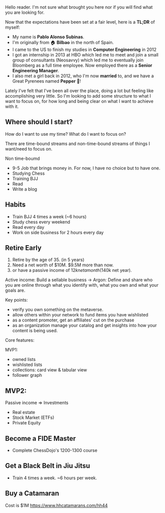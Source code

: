 
Hello reader. I'm not sure what brought you here nor if you will find what you are looking for.

Now that the expectations have been set at a fair level, here is a **TL;DR** of myself:

* My name is **Pablo Alonso Subinas**.
* I'm originally from :house: **Bilbao** in the north of Spain.
* I came to the US to finish my studies in **Computer Engineering** in 2012
* I got an internship in 2013 at HBO which led me to meet and join a small group of consultants (Neosavvy) which led me to eventually join Bloomberg as a full time employee. Now employed there as a **Senior Engineering Manager**.
* I also met a girl back in 2012, who I'm now **married** to, and we have a Great Pyrenees named **Pepper** :dog:!


Lately I've felt that I've been all over the place, doing a lot but feeling like accomplishing very little. So I'm looking to add some structure to what I want to focus on, for how long and being clear on what I want to achieve with it.


## Where should I start?

How do I want to use my time? What do I want to focus on?

There are time-bound streams and non-time-bound streams of things I want/need to focus on.

Non time-boumd
* 9-5 Job that brings money in. For now, I have no choice but to have one.
* Studying Chess
* Training BJJ
* Read
* Write a blog


## Habits

* Train BJJ 4 times a week (~6 hours)
* Study chess every weekend
* Read every day
* Work on side business for 2 hours every day


## Retire Early

1. Retire by the age of 35. (in 5 years)
2. Need a net worth of $10M. $9.5M more than now.
3. or have a passive income of $12k net a month ($140k net year).

Active income: Build a sellable business
-> Argon: Define and share who you are online through what you identify with, what you own and what your goals are.

Key points:
- verify you own something on the metaverse.
- allow others within your network to fund items you have wishlisted
- as a content promoter, get an affiliates' cut on the purchase
- as an organization manage your catalog and get insights into how your content is being used.

Core features:

MVP1:
- owned lists
- wishlisted lists
- collections: card view & tabular view
- follower graph

MVP2:
-


Passive income => Investments
- Real estate
- Stock Market (ETFs)
- Private Equity



## Become a FIDE Master

* Complete ChessDojo's 1200-1300 course

## Get a Black Belt in Jiu Jitsu

* Train 4 times a week. ~6 hours per week.



## Buy a Catamaran

Cost is $1M
https://www.hhcatamarans.com/hh44

